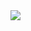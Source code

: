 <img src="https://capsule-render.vercel.app/api?type=waving&color=gradient&height=100&text=Hi,%20I'm Anton!%🫡"/>

